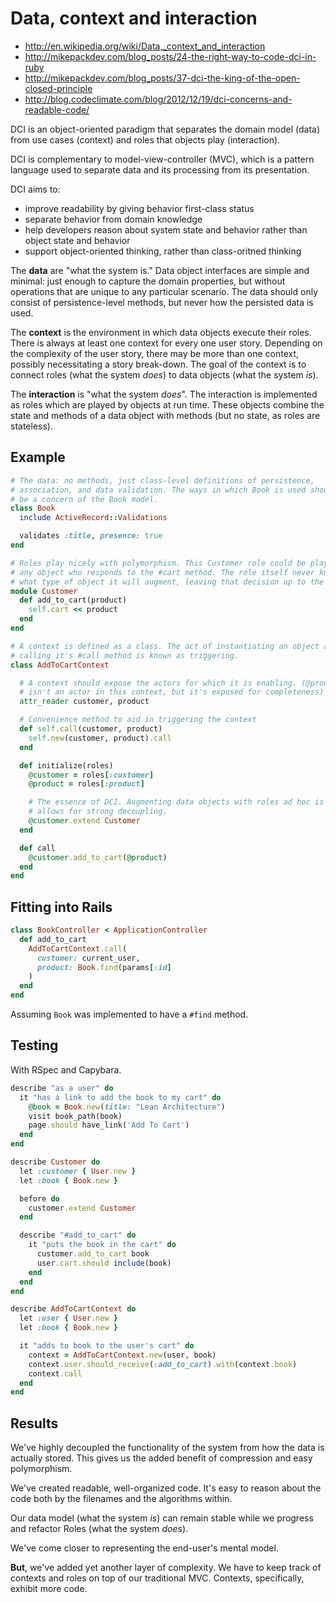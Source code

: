 # Data, context and interaction

* <http://en.wikipedia.org/wiki/Data,_context_and_interaction>
* <http://mikepackdev.com/blog_posts/24-the-right-way-to-code-dci-in-ruby>
* <http://mikepackdev.com/blog_posts/37-dci-the-king-of-the-open-closed-principle>
* <http://blog.codeclimate.com/blog/2012/12/19/dci-concerns-and-readable-code/>

DCI is an object-oriented paradigm that separates the domain model (data) from use cases (context) and roles that objects play (interaction).

DCI is complementary to model-view-controller (MVC), which is a pattern language used to separate data and its processing from its presentation.

DCI aims to:

* improve readability by giving behavior first-class status
* separate behavior from domain knowledge
* help developers reason about system state and behavior rather than object state and behavior
* support object-oriented thinking, rather than class-oritned thinking

The **data** are "what the system is." Data object interfaces are simple and minimal: just enough to capture the domain properties, but without operations that are unique to any particular scenario. The data should only consist of persistence-level methods, but never how the persisted data is used.

The **context** is the environment in which data objects execute their roles. There is always at least one context for every one user story. Depending on the complexity of the user story, there may be more than one context, possibly necessitating a story break-down. The goal of the context is to connect roles (what the system *does*) to data objects (what the system *is*).

The **interaction** is "what the system *does*". The interaction is implemented as roles which are played by objects at run time. These objects combine the state and methods of a data object with methods (but no state, as roles are stateless).

## Example

```ruby
# The data: no methods, just class-level definitions of persistence,
# association, and data validation. The ways in which Book is used should not
# be a concern of the Book model.
class Book
  include ActiveRecord::Validations

  validates :title, presence: true
end

# Roles play nicely with polymorphism. This Customer role could be played by
# any object who responds to the #cart method. The role itself never knows
# what type of object it will augment, leaving that decision up to the Context.
module Customer
  def add_to_cart(product)
    self.cart << product
  end
end

# A context is defined as a class. The act of instantiating an object and
# calling it's #call method is known as triggering.
class AddToCartContext

  # A context should expose the actors for which it is enabling. (@product
  # isn't an actor in this context, but it's exposed for completeness)
  attr_reader customer, product

  # Convenience method to aid in triggering the context
  def self.call(customer, product)
    self.new(customer, product).call
  end

  def initialize(roles)
    @customer = roles[:customer]
    @product = roles[:product]

    # The essence of DCI. Augmenting data objects with roles ad hoc is what
    # allows for strong decoupling.
    @customer.extend Customer
  end

  def call
    @customer.add_to_cart(@product)
  end
end
```

## Fitting into Rails

```ruby
class BookController < ApplicationController
  def add_to_cart
    AddToCartContext.call(
      customer: current_user,
      product: Book.find(params[:id]
    )
  end
end
```

Assuming `Book` was implemented to have a `#find` method.

## Testing

With RSpec and Capybara.

```ruby
describe "as a user" do
  it "has a link to add the book to my cart" do
    @book = Book.new(title: "Lean Architecture")
    visit book_path(book)
    page.should have_link('Add To Cart')
  end
end

describe Customer do
  let :customer { User.new }
  let :book { Book.new }

  before do
    customer.extend Customer
  end

  describe "#add_to_cart" do
    it "puts the book in the cart" do
      customer.add_to_cart book
      user.cart.should include(book)
    end
  end
end

describe AddToCartContext do
  let :user { User.new }
  let :book { Book.new }

  it "adds to book to the user's cart" do
    context = AddToCartContext.new(user, book)
    context.user.should_receive(:add_to_cart).with(context.book)
    context.call
  end
end
```

## Results

We've highly decoupled the functionality of the system from how the data is actually stored. This gives us the added benefit of compression and easy polymorphism.

We've created readable, well-organized code. It's easy to reason about the code both by the filenames and the algorithms within.

Our data model (what the system *is*) can remain stable while we progress and refactor Roles (what the system *does*).

We've come closer to representing the end-user's mental model.

**But**, we've added yet another layer of complexity. We have to keep track of contexts and roles on top of our traditional MVC. Contexts, specifically, exhibit more code.
